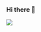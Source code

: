 ### Hi there 👋

![](https://komarev.com/ghpvc/?username=curtainteddy&style=flat-square&color=green)
